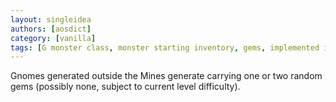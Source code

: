 ```yaml
---
layout: singleidea
authors: [aosdict]
category: [vanilla]
tags: [G monster class, monster starting inventory, gems, implemented in xnethack]
---
```

Gnomes generated outside the Mines generate carrying one or two random gems (possibly none, subject to current level difficulty).
